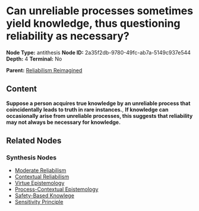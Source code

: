 # Can unreliable processes sometimes yield knowledge, thus questioning reliability as necessary?

**Node Type:** antithesis
**Node ID:** 2a35f2db-9780-49fc-ab7a-5149c937e544
**Depth:** 4
**Terminal:** No

**Parent:** [Reliabilism Reimagined](reliabilism-reimagined-synthesis-7bf445fd-16f9-43e7-86f0-b530a799ea5b.md)

## Content

**Suppose a person acquires true knowledge by an unreliable process that coincidentally leads to truth in rare instances.**, **If knowledge can occasionally arise from unreliable processes, this suggests that reliability may not always be necessary for knowledge.**

## Related Nodes

### Synthesis Nodes

- [Moderate Reliabilism](moderate-reliabilism-synthesis-65a7f140-a74e-4199-803e-2b8e7f5da969.md)
- [Contextual Reliabilism](contextual-reliabilism-synthesis-42512980-29fe-4792-8490-9ed2ae1027d9.md)
- [Virtue Epistemology](virtue-epistemology-synthesis-1d6d4384-8f0d-477e-96f2-d891ab8eeeb9.md)
- [Process-Contextual Epistemology](process-contextual-epistemology-synthesis-59d09fbe-0762-4d93-90cb-38daa3d9adfe.md)
- [Safety-Based Knowlege](safety-based-knowlege-synthesis-415ed68c-84b7-42d2-a01a-7d19c6265222.md)
- [Sensitivity Principle](sensitivity-principle-synthesis-139e2220-7a42-41a7-bca8-961166d20fa0.md)
